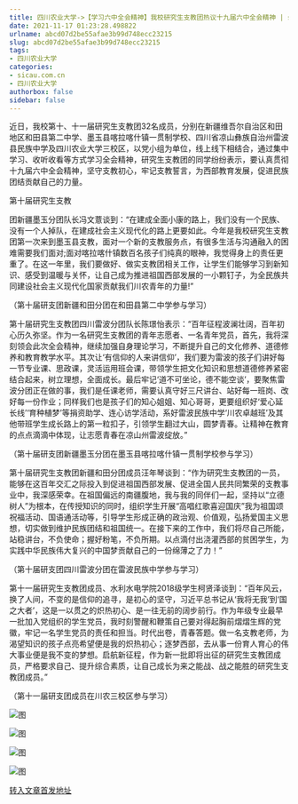 ```yaml
---
title: 四川农业大学->【学习六中全会精神】我校研究生支教团热议十九届六中全会精神 | sicau.com.cn
date: 2021-11-17 01:23:28.498822
urlname: abcd07d2be55afae3b99d748ecc23215
slug: abcd07d2be55afae3b99d748ecc23215
tags: 
- 四川农业大学
categories:
- sicau.com.cn
- 四川农业大学
authorbox: false
sidebar: false
---
```

近日，我校第十、十一届研究生支教团32名成员，分别在新疆维吾尔自治区和田地区和田县第二中学、墨玉县喀拉喀什镇一贯制学校、四川省凉山彝族自治州雷波县民族中学及四川农业大学三校区，以党小组为单位，线上线下相结合，通过集中学习、收听收看等方式学习全会精神，研究生支教团的同学纷纷表示，要认真贯彻十九届六中全会精神，坚守支教初心，牢记支教誓言，为西部教育发展，促进民族团结贡献自己的力量。

第十届研究生支教
<!--more-->
团新疆墨玉分团队长冯文薏谈到：“在建成全面小康的路上，我们没有一个民族、没有一个人掉队，在建成社会主义现代化的路上更要如此。今年是我校研究生支教团第一次来到墨玉县支教，面对一个新的支教服务点，有很多生活与沟通融入的困难需要我们面对;面对喀拉喀什镇数百名孩子们纯真的眼神，我觉得身上的责任更重了。在这一年里，我们要做好、做实支教团相关工作，让学生们能够学习到新知识、感受到温暖与关怀，让自己成为推进祖国西部发展的一小颗钉子，为全民族共同建设社会主义现代化国家贡献我们川农青年的力量!”

（第十届研支团新疆和田分团在和田县第二中学参与学习）

第十届研究生支教团四川雷波分团队长陈璟怡表示：“百年征程波澜壮阔，百年初心历久弥坚。作为一名研究生支教团的青年志愿者、一名青年党员，首先，我将深刻领会此次全会精神，继续加强自身理论学习，不断提升自己的文化修养、道德修养和教育教学水平。其次让‘有信仰的人来讲信仰’，我们要为雷波的孩子们讲好每一节专业课、思政课，灵活运用班会课，带领学生把文化知识和思想道德修养紧密结合起来，树立理想，全面成长。最后牢记‘道不可坐论，德不能空谈’，要聚焦雷波分团正在做的事，我们是任课老师，需要认真守好三尺讲台、站好每一班岗、改好每一份作业；同样我们也是孩子们的知心姐姐、知心哥哥，更要组织好‘爱心延长线’‘育种植梦’等捐资助学、连心访学活动，系好雷波民族中学‘川农卓越班’及其他带班学生成长路上的第一粒扣子，引领学生翻过大山，圆梦青春。让精神在教育的点点滴滴中体现，让志愿青春在凉山州雷波绽放。”

（第十届研支团新疆墨玉分团在墨玉县喀拉喀什镇一贯制学校参与学习）

第十届研究生支教团新疆和田分团成员汪年琴谈到：“作为研究生支教团的一员，能够在这百年交汇之际投入到促进祖国西部发展、促进全国人民共同繁荣的支教事业中，我深感荣幸。在祖国偏远的南疆腹地，我与我的同伴们一起，坚持以“立德树人”为根本，在传授知识的同时，组织学生开展“高唱红歌喜迎国庆”我为祖国颂祝福活动、国语通活动等，引导学生形成正确的政治观、价值观，弘扬爱国主义思想，切实做到维护民族团结和祖国统一。在接下来的工作中，我们将尽自己所能，站稳讲台，不负使命；握好粉笔，不负所期。以点滴付出浇灌西部的贫困学生，为实践中华民族伟大复兴的中国梦贡献自己的一份绵薄之了力！”

（第十届研支团四川雷波分团在雷波民族中学参与学习）

第十一届研究生支教团成员、水利水电学院2018级学生柯贤泽谈到：“百年风云，换了人间，不变的是信仰的追寻，是初心的坚守，习近平总书记从‘我将无我’到‘国之大者’，这是一以贯之的炽热初心、是一往无前的阔步前行。作为年级专业最早一批加入党组织的学生党员，我时刻警醒和鞭策自己要对得起胸前熠熠生辉的党徽，牢记一名学生党员的责任和担当。时代出卷，青春答题。做一名支教老师，为渴望知识的孩子点亮希望便是我的炽热初心；逐梦西部，去从事一份育人育心的伟大事业便是我不变的梦想。启航新征程，作为新一批即将出征的研究生支教团成员，严格要求自己、提升综合素质，让自己成长为来之能战、战之能胜的研究生支教团成员。”

（第十一届研支团成员在川农三校区参与学习）

![图](https://news.sicau.edu.cn/__local/7/3E/DD/E2E4F2246692B959F3C8D97F04E_E0967BAB_BDE80.png)

![图](https://news.sicau.edu.cn/__local/7/10/1C/5C9DAA353FAC6EFDB026A5C4461_4605B8C5_D4CF1.png)

![图](https://news.sicau.edu.cn/__local/E/F7/F9/8FEF19D53B42BBB3184887372A8_80198EA8_9A5C0.png)

![图](https://news.sicau.edu.cn/__local/5/A0/D7/71418B4B9025D7F29F9E33FF7FB_1E4477D4_E1EB2.png)

[转入文章首发地址](https://news.sicau.edu.cn/info/1078/65486.htm)